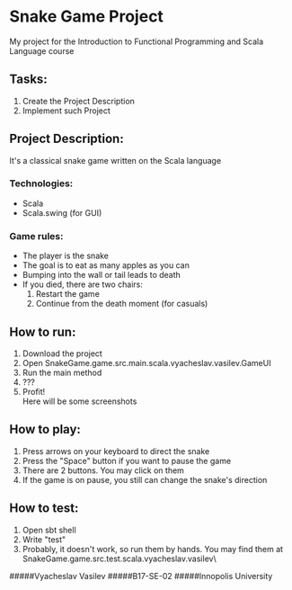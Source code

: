 # Snake Game Project
My project for the Introduction to Functional Programming and Scala Language course
## Tasks:
1. Create the Project Description
1. Implement such Project
## Project Description:
It's a classical snake game written on the Scala language
### Technologies:
* Scala
* Scala.swing (for GUI)
### Game rules:
* The player is the snake
* The goal is to eat as many apples as you can
* Bumping into the wall or tail leads to death
* If you died, there are two chairs:
    1. Restart the game
    1. Continue from the death moment (for casuals)
## How to run:
1. Download the project
1. Open SnakeGame.game.src.main.scala.vyacheslav.vasilev.GameUI
1. Run the main method
1. ???
1. Profit!\
Here will be some screenshots
## How to play:
1. Press arrows on your keyboard to direct the snake
1. Press the "Space" button if you want to pause the game
1. There are 2 buttons. You may click on them
1. If the game is on pause, you still can change the snake's direction 
## How to test:
1. Open sbt shell
1. Write "test"
1. Probably, it doesn't work, so run them by hands. 
You may find them at SnakeGame.game.src.test.scala.vyacheslav.vasilev\

#####Vyacheslav Vasilev
#####B17-SE-02
#####Innopolis University